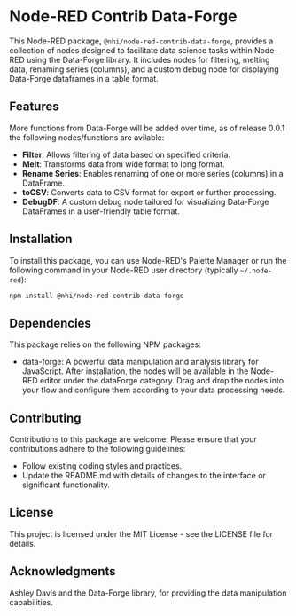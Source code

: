 # Node-RED Contrib Data-Forge

This Node-RED package, `@nhi/node-red-contrib-data-forge`, provides a collection of nodes designed to facilitate data science tasks within Node-RED using the Data-Forge library. It includes nodes for filtering, melting data, renaming series (columns), and a custom debug node for displaying Data-Forge dataframes in a table format.

## Features
More functions from Data-Forge will be added over time, as of release 0.0.1 the following nodes/functions are avilable:
- **Filter**: Allows filtering of data based on specified criteria.
- **Melt**: Transforms data from wide format to long format.
- **Rename Series**: Enables renaming of one or more series (columns) in a DataFrame.
- **toCSV**: Converts data to CSV format for export or further processing.
- **DebugDF**: A custom debug node tailored for visualizing Data-Forge DataFrames in a user-friendly table format.

## Installation

To install this package, you can use Node-RED's Palette Manager or run the following command in your Node-RED user directory (typically `~/.node-red`):

```bash
npm install @nhi/node-red-contrib-data-forge
```

## Dependencies
This package relies on the following NPM packages:

- data-forge: A powerful data manipulation and analysis library for JavaScript.
After installation, the nodes will be available in the Node-RED editor under the dataForge category. Drag and drop the nodes into your flow and configure them according to your data processing needs.

## Contributing
Contributions to this package are welcome. Please ensure that your contributions adhere to the following guidelines:

- Follow existing coding styles and practices.
- Update the README.md with details of changes to the interface or significant functionality.

## License
This project is licensed under the MIT License - see the LICENSE file for details.

## Acknowledgments
Ashley Davis and the Data-Forge library, for providing the data manipulation capabilities.